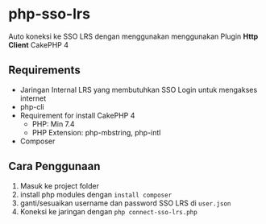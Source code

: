 # php-sso-lrs
Auto koneksi ke SSO LRS dengan menggunakan menggunakan Plugin <b>Http Client</b> CakePHP 4

## Requirements
- Jaringan Internal LRS yang membutuhkan SSO Login untuk mengakses internet
- php-cli
- Requirement for install CakePHP 4
  - PHP: Min 7.4
  - PHP Extension: php-mbstring, php-intl
- Composer

## Cara Penggunaan

1. Masuk ke project folder
2. install php modules dengan <code>install composer</code>
3. ganti/sesuaikan username dan password SSO LRS di <code>user.json</code>
4. Koneksi ke jaringan dengan <code>php connect-sso-lrs.php</code>
